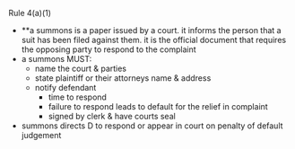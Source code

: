 Rule 4(a)(1)
- **a summons is a paper issued by a court. it informs the person that a suit has been filed against them. it is the official document that requires the opposing party to respond to the complaint
- a summons MUST:
	- name the court & parties
	- state plaintiff or their attorneys name & address
	- notify defendant
		- time to respond
		- failure to respond leads to default for the relief in complaint
		- signed by clerk & have courts seal
- summons directs D to respond or appear in court on penalty of default judgement